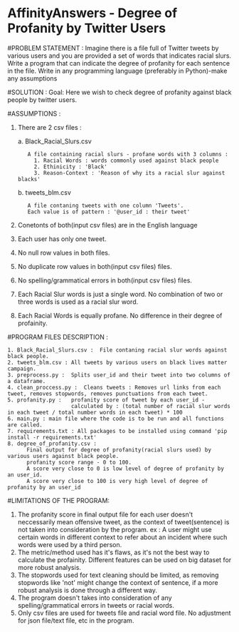 # AffinityAnswers - Degree of Profanity by Twitter Users

#PROBLEM STATEMENT :
 Imagine there is a file full of Twitter tweets by various users and you are provided a set of words that indicates racial slurs. Write a program that can indicate the degree of profanity for each sentence in the file. Write in any programming language (preferably in Python)-make any assumptions

#SOLUTION :
Goal:
Here we wish to check degree of profanity against black people by twitter users. 



#ASSUMPTIONS : 

1. There are 2 csv files :  

      a. Black_Racial_Slurs.csv  

          A file containing racial slurs - profane words with 3 columns :
            1. Racial Words : words commonly used against black people
            2. Ethinicity : 'Black'
            3. Reason-Context : 'Reason of why its a racial slur against blacks'


      b. tweets_blm.csv

          A file contaning tweets with one column 'Tweets'. 
          Each value is of pattern : '@user_id : their tweet'


  2. Conetonts of both(input csv files)  are in the English language
  3. Each user has only one tweet.
  4. No null row values in both files.
  5. No duplicate row values in both(input csv files) files.
  6. No spelling/grammatical errors in both(input csv files) files.
  7. Each Racial Slur words is just a single word. No combination of two or three words is used as a racial slur word.
  8. Each Racial Words is equally profane. No difference in their degree of profainity. 


#PROGRAM FILES DESCRIPTION :

    1. Black_Racial_Slurs.csv :  File contaning racial slur words against black people.
    2. tweets_blm.csv : All tweets by various users on black lives matter campaign.
    3. preprocess.py :  Splits user_id and their tweet into two columns of a dataframe.
    4. clean_proccess.py :  Cleans tweets : Removes url links from each tweet, removes stopwords, removes punctuations from each tweet.
    5. profanity.py :   profanity score of tweet by each user_id - 
                        calculated by : (total number of racial slur words in each tweet / total number words in each tweet) * 100
    6. main.py : main file where the code is to be run and all functions are called.
    7. requirements.txt : All packages to be installed using command 'pip install -r requirements.txt'
    8. degree_of_profanity.csv :
          Final output for degree of profanity(racial slurs used) by various users against black people.
          profanity score range - 0 to 100.
          A score very close to 0 is low level of degree of profanity by an user_id.
          A score very close to 100 is very high level of degree of profanity by an user_id



#LIMITATIONS OF THE PROGRAM:

1. The profanity score in final output file for each user doesn't neccessarily mean offensive tweet, as the context of tweet(sentence) is not taken into consideration by the program.
ex : A user might use certain words in different context to refer about an incident where such words were used by a third person.
2. The metric/method used has it's flaws, as it's not the best way to calculate the profainity. Different features can be used on big dataset for more robust     analysis. 
3. The stopwords used for text cleaning should be limited, as removing stopwords like 'not' might change the context of sentence, if a more robust analysis is done
through a different way. 
4. The program doesn't takes into consideration of any spelling/grammatical errors in tweets or racial words.
5. Only csv files are used for tweets file and racial word file. No adjustment for json file/text file, etc in the program.

